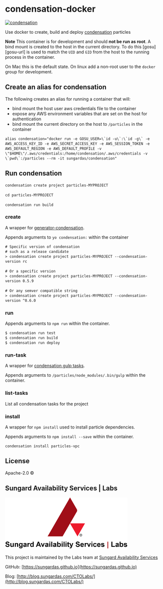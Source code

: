 # condensation-docker

[![condensation][condensation-image]][condensation-url]

Use docker to create, build and deploy [condensation][condensation-url] particles

**Note**
This container is for development and should **not be run as root**.  A bind mount is created to the host in the current directory.  To do this [gosu][gosu-url] is used to match the `UID` and `GID` from the host to the running process in the container.

On Mac this is the default state.  On linux add a non-root user to the `docker` group for development.

## Create an alias for condensation

The following creates an alias for running a container that will:

* bind mount the host user aws credentials file to the container
* expose any AWS environment variables that are set on the host for
  authentication
* bind mount the current directory on the host to `/particles` in the
  container

```
alias condensation="docker run -e GOSU_USER=\`id -u\`:\`id -g\` -e AWS_ACCESS_KEY_ID -e AWS_SECRET_ACCESS_KEY -e AWS_SESSION_TOKEN -e AWS_DEFAULT_REGION -e AWS_DEFAULT_PROFILE -v \"$HOME\"/.aws/credentials:/home/condensation/.aws/credentials -v \`pwd\`:/particles --rm -it sungardas/condensation"
```


## Run condensation

```
condensation create project particles-MYPROJECT

cd particles-MYPROJECT

condensation run build
```

### create

A wrapper for [generator-condensation][generator-condensation-url].

Appends arguments to `yo condensation:` within the container

```
# Specific version of condensation
# such as a release candidate
> condensation create project particles-MYPROJECT --condensation-version rc

# Or a specific version
> condensation create project particles-MYPROJECT --condensation-version 0.5.9

# Or any semver compatible string
> condensation create project particles-MYPROJECT --condensation-version ^0.6.0
```

### run

Appends arguments to `npm run` within the container.

    $ condensation run test
    $ condensation run build
    $ condensation run deploy

### run-task

A wrapper for [condensation gulp tasks][condensation-tasks-url].

Appends arguments to `/particles/node_modules/.bin/gulp` within the
container.

### list-tasks

List all condensation tasks for the project


### install

A wrapper for `npm install` used to install particle
dependencies.

Appends arguments to `npm install --save` within the
container.

    condensation install particles-vpc


## License

Apache-2.0 ©

## Sungard Availability Services | Labs
[![Sungard Availability Services | Labs][labs-logo]][labs-github-url]

This project is maintained by the Labs team at [Sungard Availability
Services](http://sungardas.com)

GitHub: [https://sungardas.github.io](https://sungardas.github.io)

Blog: [http://blog.sungardas.com/CTOLabs/](http://blog.sungardas.com/CTOLabs/)

[labs-github-url]: https://sungardas.github.io
[labs-logo]: https://raw.githubusercontent.com/SungardAS/repo-assets/master/images/logos/sungardas-labs-logo-small.png
[condensation-image]: https://raw.githubusercontent.com/SungardAS/condensation/master/docs/images/condensation_logo.png
[condensation-url]: https://github.com/SungardAS/condensation
[condensation-tasks-url]: https://github.com/SungardAS/condensation/tree/master/docs/tasks.md
[generator-condensation-url]: https://github.com/SungardAS/generator-condensation
